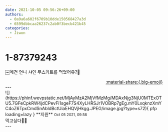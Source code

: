 ```yaml
---
date: 2021-10-05 09:56:26+09:00
authors:
  - 0a9a6a602f6709b10dde150568427a3d
  - 6599dbbcaa26237c2ab0f3becb421b45
categories:
  - Jiwon
---
```


# 1-87379243

<div class="post-container" markdown="1">
<div class="content-container md-sidebar__scrollwrap" markdown="1">

￼메건 언니 샤인 무스카트를 먹었어유?🍇

</div>
</div>

<div style="text-align: right;" markdown="1">
<a href="https://weverse.io/fromis9/fanpost/1-87379243" style="text-align: right;">:material-share:{.big-emoji}</a>
</div>
---

<div class="comments-container md-sidebar__scrollwrap" markdown="1">
<div class="comment" markdown="1">
<div class='id-container' markdown="1">
![](https://phinf.wevpstatic.net/MjAyMzA2MjVfMzMg/MDAxNjg3NjU0MTExOTU5.7GFeCpkRW4jdCPevFi1sgeF7S4XyLHRSJr1VOBRp7gEg.mY0LxqknzXmYC4oZ6TpxCmdSnAbldBctUiaEHQVjHkgg.JPEG/image.jpg?type=s72){ pfp loading=lazy }
**<span class="artist">지원</span>** <small>Oct 05 2021, 09:58</small><br>
</div>
<div class='comment-body' markdown="1">
먹고싶다🤭🤭
</div>
</div>
</div>
---
